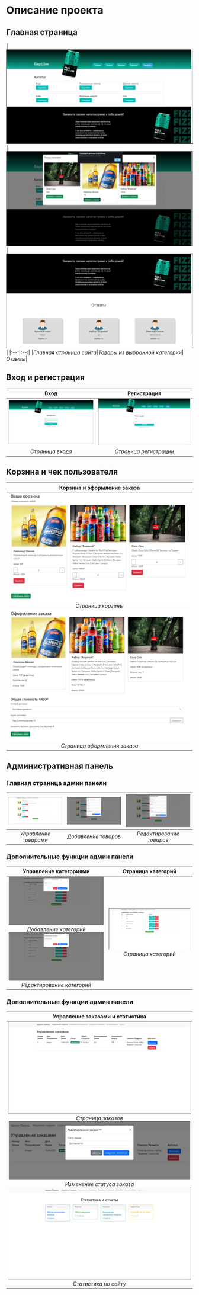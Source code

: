# Описание проекта

## Главная страница
|![Главная страница](https://github.com/AikenOG/BarShikWeb/blob/main/assets/main.jpg)|![Товары из выбранной категории](https://github.com/AikenOG/BarShikWeb/blob/main/assets/choosed_products.jpg)|![Отзывы о товарах](https://github.com/AikenOG/BarShikWeb/blob/main/assets/reviews.jpg)|
|:--:|:--:|
|*Главная страница сайта*|*Товары из выбранной категории*|*Отзывы*|


## Вход и регистрация
|Вход|Регистрация|
|:--:|:--:|
|![Страница входа](https://github.com/AikenOG/BarShikWeb/blob/main/assets/auth.jpg)|![Страница регистрации](https://github.com/AikenOG/BarShikWeb/blob/main/assets/reg.jpg)|
|*Страница входа*|*Страница регистрации*|

## Корзина и чек пользователя
|Корзина и оформление заказа|
|:--:|
|![Корзина](https://github.com/AikenOG/BarShikWeb/blob/main/assets/cart.jpg)<br>*Страница корзины*<br>![Оформление](https://github.com/AikenOG/BarShikWeb/blob/main/assets/check.jpg)<br>*Страница оформления заказа*|

## Административная панель
### Главная страница админ панели
|![Управление товарами](https://github.com/AikenOG/BarShikWeb/blob/main/assets/tovari.jpg)|![Добавление товаров](https://github.com/AikenOG/BarShikWeb/blob/main/assets/add_tovar.jpg)|![Редактирование товаров](https://github.com/AikenOG/BarShikWeb/blob/main/assets/edit_tovar.jpg)|
|:--:|:--:|:--:|
|*Управление товарами*|*Добавление товаров*|*Редактирование товаров*|


### Дополнительные функции админ панели
|Управление категориями|Страница категорий|
|:--:|:--:|
|![Добавление категории](https://github.com/AikenOG/BarShikWeb/blob/main/assets/add_categ.jpg)<br>*Добавление категорий*<br>![Редактирование категории](https://github.com/AikenOG/BarShikWeb/blob/main/assets/edit_categ.jpg)<br>*Редактирование категорий*|![Страница работы с категориями](https://github.com/AikenOG/BarShikWeb/blob/main/assets/category.jpg)<br>*Страница категорий*|

### Дополнительные функции админ панели
|Управление заказами и статистика|
|:--:|
|![Страница управления заказами](https://github.com/AikenOG/BarShikWeb/blob/main/assets/edit_orders.jpg)<br>*Страница заказов*<br>![Изменение статуса](https://github.com/AikenOG/BarShikWeb/blob/main/assets/edit_status.jpg)<br>*Изменение статуса заказа*![Изменение статуса](https://github.com/AikenOG/BarShikWeb/blob/main/assets/statistic.jpg)<br>*Статистика по сайту*|
